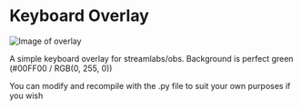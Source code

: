 # Keyboard Overlay
![Image of overlay](https://i.imgur.com/V3peyNg.png)

A simple keyboard overlay for streamlabs/obs. Background is perfect green (#00FF00 / RGB(0, 255, 0))

You can modify and recompile with the .py file to suit your own purposes if you wish
